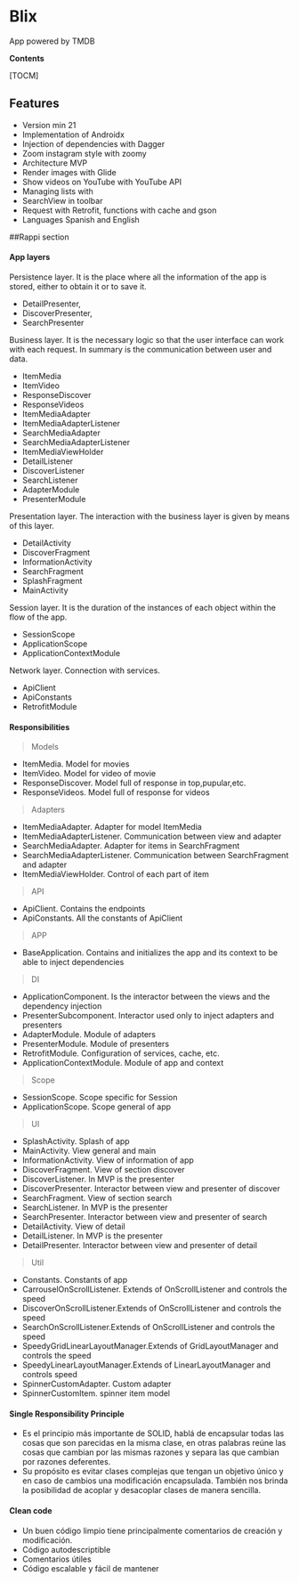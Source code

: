# Blix
App powered by TMDB

**Contents**

[TOCM]

## Features

- Version min 21
- Implementation of Androidx
- Injection of dependencies with Dagger
- Zoom instagram style with zoomy
- Architecture MVP
- Render images with Glide
- Show videos on YouTube with YouTube API
- Managing lists with
- SearchView in toolbar
- Request with Retrofit, functions with cache and gson
- Languages Spanish and English

##Rappi section

#### App layers

Persistence layer. It is the place where all the information of the app is stored, either to obtain it or to save it.

- DetailPresenter,
- DiscoverPresenter,
- SearchPresenter

Business layer. It is the necessary logic so that the user interface can work with each request. In summary is the communication between user and data.

- ItemMedia
- ItemVideo
- ResponseDiscover
- ResponseVideos
- ItemMediaAdapter
- ItemMediaAdapterListener
- SearchMediaAdapter
- SearchMediaAdapterListener
- ItemMediaViewHolder
- DetailListener
- DiscoverListener
- SearchListener
- AdapterModule
- PresenterModule

Presentation layer. The interaction with the business layer is given by means of this layer.

- DetailActivity
- DiscoverFragment
- InformationActivity
- SearchFragment
- SplashFragment
- MainActivity

Session layer. It is the duration of the instances of each object within the flow of the app.

- SessionScope
- ApplicationScope
- ApplicationContextModule 

Network layer. Connection with services.

- ApiClient
- ApiConstants
- RetrofitModule 

#### Responsibilities

>Models
- ItemMedia. Model for movies
- ItemVideo. Model for video of movie
- ResponseDiscover. Model full of response in top,pupular,etc.
- ResponseVideos. Model full of response for videos

>Adapters
- ItemMediaAdapter. Adapter for model ItemMedia
- ItemMediaAdapterListener. Communication between view and adapter 
- SearchMediaAdapter. Adapter for items in SearchFragment
- SearchMediaAdapterListener. Communication between SearchFragment and adapter
- ItemMediaViewHolder. Control of each part of item

>API
- ApiClient. Contains the endpoints
- ApiConstants. All the constants of ApiClient

>APP
- BaseApplication. Contains and initializes the app and its context to be able to inject dependencies

>DI
- ApplicationComponent. Is the interactor between the views and the dependency injection
- PresenterSubcomponent. Interactor used only to inject adapters and presenters
- AdapterModule. Module of adapters
- PresenterModule. Module of presenters
- RetrofitModule. Configuration of services, cache, etc. 
- ApplicationContextModule. Module of app and context

>Scope
- SessionScope. Scope specific for Session
- ApplicationScope. Scope general of app 
                           
>UI
- SplashActivity. Splash of app 
- MainActivity. View general and main
- InformationActivity. View of information of app
- DiscoverFragment. View of section discover
- DiscoverListener. In MVP is the presenter
- DiscoverPresenter. Interactor between view and presenter of discover
- SearchFragment. View of section search
- SearchListener. In MVP is the presenter
- SearchPresenter. Interactor between view and presenter of search
- DetailActivity. View of detail 
- DetailListener. In MVP is the presenter
- DetailPresenter. Interactor between view and presenter of detail

>Util
- Constants. Constants of app
- CarrouselOnScrollListener. Extends of OnScrollListener and controls the speed 
- DiscoverOnScrollListener.Extends of OnScrollListener and controls the speed
- SearchOnScrollListener.Extends of OnScrollListener and controls the speed
- SpeedyGridLinearLayoutManager.Extends of GridLayoutManager and controls the speed
- SpeedyLinearLayoutManager.Extends of LinearLayoutManager and controls speed
- SpinnerCustomAdapter. Custom adapter 
- SpinnerCustomItem. spinner item model

#### Single Responsibility Principle

- Es el principio más importante de SOLID, hablá de encapsular todas las cosas que son parecidas en la misma clase, en otras palabras reúne las cosas que cambian por las mismas razones y separa las que cambian por razones deferentes.
- Su propósito es evitar clases complejas que tengan un objetivo único y en caso de cambios una modificación encapsulada.
    También nos brinda la posibilidad de acoplar y desacoplar clases  de manera sencilla. 

#### Clean code

- Un buen código limpio tiene principalmente comentarios de creación y modificación.
- Código autodescriptible
- Comentarios útiles
- Código escalable y fácil de mantener
